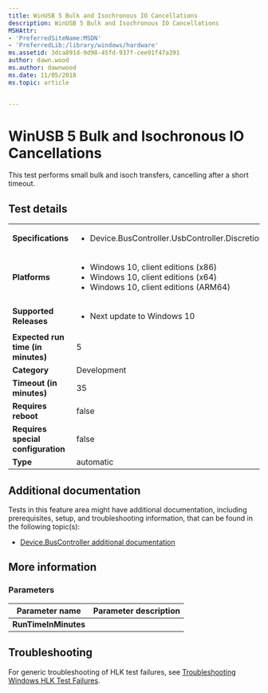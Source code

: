```yaml
---
title: WinUSB 5 Bulk and Isochronous IO Cancellations
description: WinUSB 5 Bulk and Isochronous IO Cancellations
MSHAttr:
- 'PreferredSiteName:MSDN'
- 'PreferredLib:/library/windows/hardware'
ms.assetid: 3dca891d-9d98-45fd-937f-cee91f47a391
author: dawn.wood
ms.author: dawnwood
ms.date: 11/05/2018
ms.topic: article


---
```


# <span id="p_hlk_test.f3f66a3e-48de-4723-aee4-7d70fb18b366"></span>WinUSB 5 Bulk and Isochronous IO Cancellations


This test performs small bulk and isoch transfers, cancelling after a short timeout.

## Test details

|||
|---|---|
| **Specifications**  | <ul><li>Device.BusController.UsbController.Discretional</li></ul> |  
| **Platforms**   | <ul><li>Windows 10, client editions (x86)</li><li>Windows 10, client editions (x64)</li><li>Windows 10, client editions (ARM64)</li></ul> |
| **Supported Releases** | <ul><li>Next update to Windows 10</li></ul> |
|**Expected run time (in minutes)**| 5 |
|**Category**| Development |
|**Timeout (in minutes)**| 35 |
|**Requires reboot**| false |
|**Requires special configuration**| false |
|**Type**| automatic |



## <span id="Additional_documentation"></span><span id="additional_documentation"></span><span id="ADDITIONAL_DOCUMENTATION"></span>Additional documentation


Tests in this feature area might have additional documentation, including prerequisites, setup, and troubleshooting information, that can be found in the following topic(s):

-   [Device.BusController additional documentation](device-buscontroller-additional-documentation.md)

## <span id="More_information"></span><span id="more_information"></span><span id="MORE_INFORMATION"></span>More information


### <span id="Parameters"></span><span id="parameters"></span><span id="PARAMETERS"></span>Parameters

| Parameter name       | Parameter description |
|----------------------|-----------------------|
| **RunTimeInMinutes** |                       |



## <span id="Troubleshooting"></span><span id="troubleshooting"></span><span id="TROUBLESHOOTING"></span>Troubleshooting


For generic troubleshooting of HLK test failures, see [Troubleshooting Windows HLK Test Failures](../user/troubleshooting-windows-hlk-test-failures.md).










